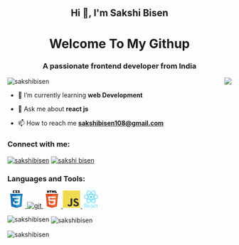 <h2 align="center">Hi 👋, I'm Sakshi Bisen</h2>
<h1  align="center">Welcome To My Githup</h1>

<h3 align="center">A passionate frontend developer from India</h3>
<img  align="right" widht="200" height="200" src="https://cdn.dribbble.com/users/2704414/screenshots/7466903/media/b08ab576316bd4582fef189f471cd9e5.gif">

<p align="left"> <img src="https://komarev.com/ghpvc/?username=sakshibisen&label=Profile%20views&color=0e75b6&style=flat" alt="sakshibisen" /> </p>

- 🌱 I’m currently learning **web Development**

- 💬 Ask me about **react js**

- 📫 How to reach me **sakshibisen108@gmail.com**

<h3 align="left">Connect with me:</h3>
<p align="left">
<a href="https://twitter.com/sakshibisen" target="blank"><img align="center" src="https://raw.githubusercontent.com/rahuldkjain/github-profile-readme-generator/master/src/images/icons/Social/twitter.svg" alt="sakshibisen" height="30" width="40" /></a>
<a href="https://www.youtube.com/c/sakshi bisen" target="blank"><img align="center" src="https://raw.githubusercontent.com/rahuldkjain/github-profile-readme-generator/master/src/images/icons/Social/youtube.svg" alt="sakshi bisen" height="30" width="40" /></a>
</p>

<h3 align="left">Languages and Tools:</h3>
<p align="left"> <a href="https://www.w3schools.com/css/" target="_blank" rel="noreferrer"> <img src="https://raw.githubusercontent.com/devicons/devicon/master/icons/css3/css3-original-wordmark.svg" alt="css3" width="40" height="40"/> </a> <a href="https://git-scm.com/" target="_blank" rel="noreferrer"> <img src="https://www.vectorlogo.zone/logos/git-scm/git-scm-icon.svg" alt="git" width="40" height="40"/> </a> <a href="https://www.w3.org/html/" target="_blank" rel="noreferrer"> <img src="https://raw.githubusercontent.com/devicons/devicon/master/icons/html5/html5-original-wordmark.svg" alt="html5" width="40" height="40"/> </a> <a href="https://developer.mozilla.org/en-US/docs/Web/JavaScript" target="_blank" rel="noreferrer"> <img src="https://raw.githubusercontent.com/devicons/devicon/master/icons/javascript/javascript-original.svg" alt="javascript" width="40" height="40"/> </a> <a href="https://reactjs.org/" target="_blank" rel="noreferrer"> <img src="https://raw.githubusercontent.com/devicons/devicon/master/icons/react/react-original-wordmark.svg" alt="react" width="40" height="40"/> </a> </p>

<p><img align="left" src="https://github-readme-stats.vercel.app/api/top-langs?username=sakshibisen&show_icons=true&locale=en&layout=compact" alt="sakshibisen" /></p>

<p>&nbsp;<img align="center" src="https://github-readme-stats.vercel.app/api?username=sakshibisen&show_icons=true&locale=en" alt="sakshibisen" /></p>

<p><img align="center" src="https://github-readme-streak-stats.herokuapp.com/?user=sakshibisen&" alt="sakshibisen" /></p>



